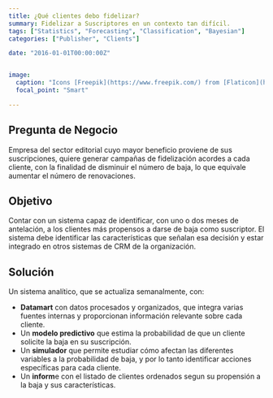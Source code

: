 ```yaml
---
title: ¿Qué clientes debo fidelizar?
summary: Fidelizar a Suscriptores en un contexto tan difícil.
tags: ["Statistics", "Forecasting", "Classification", "Bayesian"]
categories: ["Publisher", "Clients"]

date: "2016-01-01T00:00:00Z"


image:
  caption: "Icons [Freepik](https://www.freepik.com/) from [Flaticon](https://www.flaticon.com/)"
  focal_point: "Smart"

---
```


## Pregunta de Negocio

Empresa del sector editorial cuyo mayor beneficio proviene de sus suscripciones, quiere generar campañas de fidelización acordes a cada cliente, con la finalidad  de disminuir el número de baja, lo que equivale  aumentar el número de renovaciones.



## Objetivo

Contar con un sistema capaz de identificar, con uno o dos meses de antelación, a los clientes más propensos a darse de baja como suscriptor. El sistema debe identificar las características que señalan esa decisión y estar integrado en otros sistemas de CRM de la organización.

 

 
## Solución

Un sistema analítico, que se actualiza semanalmente,  con:
 - **Datamart** con datos procesados y organizados, que integra varias fuentes internas y proporcionan información relevante sobre cada cliente.
 - Un **modelo predictivo** que estima la probabilidad de que un cliente solicite la baja en su suscripción.
 - Un **simulador**  que permite estudiar cómo afectan las diferentes variables a  la probabilidad de baja, y por lo tanto identificar acciones específicas para cada cliente.
 - Un **inform**e con el listado de clientes ordenados segun su propensión a la baja  y sus características.

 

<br> 
 
 
<br>